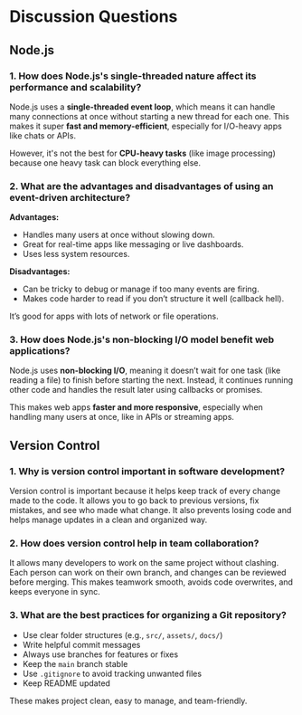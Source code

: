 # Discussion Questions

## Node.js
### 1. How does Node.js's single-threaded nature affect its performance and scalability?

Node.js uses a **single-threaded event loop**, which means it can handle many connections at once without starting a new thread for each one. This makes it super **fast and memory-efficient**, especially for I/O-heavy apps like chats or APIs.

However, it's not the best for **CPU-heavy tasks** (like image processing) because one heavy task can block everything else.



### 2. What are the advantages and disadvantages of using an event-driven architecture?

**Advantages:**

* Handles many users at once without slowing down.
* Great for real-time apps like messaging or live dashboards.
* Uses less system resources.

**Disadvantages:**

* Can be tricky to debug or manage if too many events are firing.
* Makes code harder to read if you don’t structure it well (callback hell).

It’s good for apps with lots of network or file operations.



### 3. How does Node.js's non-blocking I/O model benefit web applications?

Node.js uses **non-blocking I/O**, meaning it doesn’t wait for one task (like reading a file) to finish before starting the next. Instead, it continues running other code and handles the result later using callbacks or promises.

This makes web apps **faster and more responsive**, especially when handling many users at once, like in APIs or streaming apps.

## Version Control


### 1. Why is version control important in software development?

Version control is important because it helps keep track of every change made to the code. It allows you to go back to previous versions, fix mistakes, and see who made what change. It also prevents losing code and helps manage updates in a clean and organized way.



### 2. How does version control help in team collaboration?

It allows many developers to work on the same project without clashing. Each person can work on their own branch, and changes can be reviewed before merging. This makes teamwork smooth, avoids code overwrites, and keeps everyone in sync.



### 3. What are the best practices for organizing a Git repository?

* Use clear folder structures (e.g., `src/`, `assets/`, `docs/`)
* Write helpful commit messages
* Always use branches for features or fixes
* Keep the `main` branch stable
* Use `.gitignore` to avoid tracking unwanted files
* Keep README updated

These makes project clean, easy to manage, and team-friendly.
